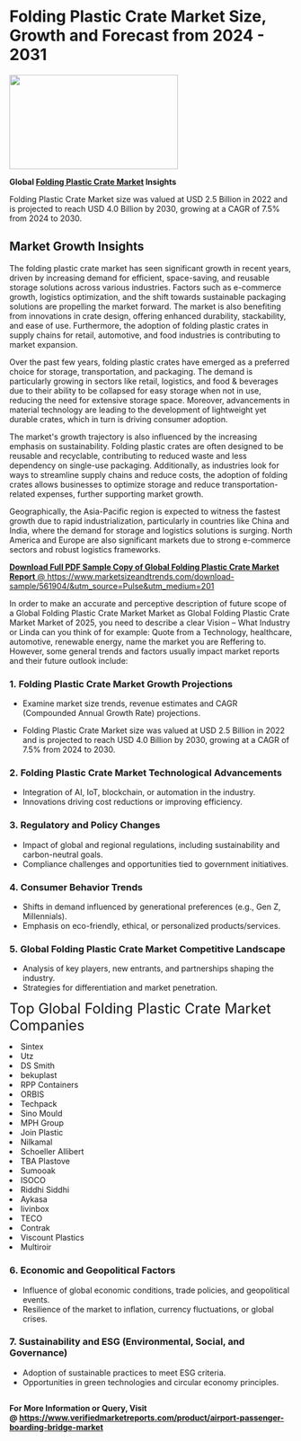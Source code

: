 <H1>Folding Plastic Crate Market Size, Growth and Forecast from 2024 - 2031</H1><img class="aligncenter size-medium wp-image-584254" src="https://thirdeyenews.in/wp-content/uploads/2024/09/Global-Market-Research-300x168.jpeg" alt="" width="300" height="168" /><p><strong>Global&nbsp;<a href="https://www.marketsizeandtrends.com/download-sample/561904/&amp;utm_source=Pulse&amp;utm_medium=201">Folding Plastic Crate Market</a> Insights</strong></p><p>Folding Plastic Crate Market size was valued at USD 2.5 Billion in 2022 and is projected to reach USD 4.0 Billion by 2030, growing at a CAGR of 7.5% from 2024 to 2030.</p><p><!DOCTYPE html> <html lang="en"> <head> <meta charset="UTF-8"> <meta name="viewport" content="width=device-width, initial-scale=1.0"> <title>Folding Plastic Crate Market Growth Insights</title> </head> <body> <h2>Market Growth Insights</h2> <p>The folding plastic crate market has seen significant growth in recent years, driven by increasing demand for efficient, space-saving, and reusable storage solutions across various industries. Factors such as e-commerce growth, logistics optimization, and the shift towards sustainable packaging solutions are propelling the market forward. The market is also benefiting from innovations in crate design, offering enhanced durability, stackability, and ease of use. Furthermore, the adoption of folding plastic crates in supply chains for retail, automotive, and food industries is contributing to market expansion.</p> <a href="#"></a> <p>Over the past few years, folding plastic crates have emerged as a preferred choice for storage, transportation, and packaging. The demand is particularly growing in sectors like retail, logistics, and food & beverages due to their ability to be collapsed for easy storage when not in use, reducing the need for extensive storage space. Moreover, advancements in material technology are leading to the development of lightweight yet durable crates, which in turn is driving consumer adoption.</p> <p>The market's growth trajectory is also influenced by the increasing emphasis on sustainability. Folding plastic crates are often designed to be reusable and recyclable, contributing to reduced waste and less dependency on single-use packaging. Additionally, as industries look for ways to streamline supply chains and reduce costs, the adoption of folding crates allows businesses to optimize storage and reduce transportation-related expenses, further supporting market growth.</p> <p>Geographically, the Asia-Pacific region is expected to witness the fastest growth due to rapid industrialization, particularly in countries like China and India, where the demand for storage and logistics solutions is surging. North America and Europe are also significant markets due to strong e-commerce sectors and robust logistics frameworks.</p> <a href="#"></p><p><span class=""><strong>Download Full PDF Sample Copy of Global Folding Plastic Crate Market Report</strong> @ <a href="https://www.marketsizeandtrends.com/download-sample/561904/&amp;utm_source=Pulse&amp;utm_medium=201" target="_blank">https://www.marketsizeandtrends.com/download-sample/561904/&amp;utm_source=Pulse&amp;utm_medium=201</a></span></p><p>In order to make an accurate and perceptive description of future scope of a Global&nbsp;Folding Plastic Crate Market Market as Global&nbsp;Folding Plastic Crate Market Market of 2025, you need to describe a clear Vision &ndash; What Industry or Linda can you think of for example: Quote from a Technology, healthcare, automotive, renewable energy, name the market you are Reffering to. However, some general trends and factors usually impact market reports and their future outlook include:</p><h3>1.&nbsp;<strong>Folding Plastic Crate Market Growth Projections</strong></h3><ul><li>Examine market size trends, revenue estimates and CAGR (Compounded Annual Growth Rate) projections.</li><li><p>Folding Plastic Crate Market size was valued at USD 2.5 Billion in 2022 and is projected to reach USD 4.0 Billion by 2030, growing at a CAGR of 7.5% from 2024 to 2030.</p></li></ul><h3>2.&nbsp;<strong>Folding Plastic Crate Market Technological Advancements</strong></h3><ul><li>Integration of AI, IoT, blockchain, or automation in the industry.</li><li>Innovations driving cost reductions or improving efficiency.</li></ul><h3>3.&nbsp;<strong>Regulatory and Policy Changes</strong></h3><ul><li>Impact of global and regional regulations, including sustainability and carbon-neutral goals.</li><li>Compliance challenges and opportunities tied to government initiatives.</li></ul><h3>4.&nbsp;<strong>Consumer Behavior Trends</strong></h3><ul><li>Shifts in demand influenced by generational preferences (e.g., Gen Z, Millennials).</li><li>Emphasis on eco-friendly, ethical, or personalized products/services.</li></ul><h3>5.&nbsp;<strong>Global Folding Plastic Crate Market Competitive Landscape</strong></h3><ul><li>Analysis of key players, new entrants, and partnerships shaping the industry.</li><li>Strategies for differentiation and market penetration.</li></ul><p data-pm-slice="1 1 []"><span style="color: inherit; font-family: inherit; font-size: 25px;">Top Global Folding Plastic Crate Market Companies</span></p><div class="" data-test-id=""><p><li>Sintex</li><li> Utz</li><li> DS Smith</li><li> bekuplast</li><li> RPP Containers</li><li> ORBIS</li><li> Techpack</li><li> Sino Mould</li><li> MPH Group</li><li> Join Plastic</li><li> Nilkamal</li><li> Schoeller Allibert</li><li> TBA Plastove</li><li> Sumooak</li><li> ISOCO</li><li> Riddhi Siddhi</li><li> Aykasa</li><li> livinbox</li><li> TECO</li><li> Contrak</li><li> Viscount Plastics</li><li> Multiroir</li></p></div><h3>6.&nbsp;<strong>Economic and Geopolitical Factors</strong></h3><ul><li>Influence of global economic conditions, trade policies, and geopolitical events.</li><li>Resilience of the market to inflation, currency fluctuations, or global crises.</li></ul><h3>7.&nbsp;<strong>Sustainability and ESG (Environmental, Social, and Governance)</strong></h3><ul><li>Adoption of sustainable practices to meet ESG criteria.</li><li>Opportunities in green technologies and circular economy principles.</li></ul><h2><strong style="font-size: 14px;">For More Information or Query, Visit @&nbsp;</strong><a style="background-color: #ffffff; font-size: 14px;" href="https://www.marketsizeandtrends.com/report/folding-plastic-crate-market/" target="_blank">https://www.verifiedmarketreports.com/product/airport-passenger-boarding-bridge-market</a></h2>
